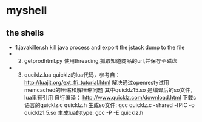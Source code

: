 myshell
=======

the shells
-------------
*    1.javakiller.sh  kill java process and export the jstack dump to the file
*    2. getprodhtml.py  使用threading,抓取知道商品的url,并保存至磁盘
*    3. quciklz.lua   quicklz的lua代码，参考自：http://luajit.org/ext_ffi_tutorial.html
   解决通过openresty试用memcached的压缩和解压缩问题
   其中quicklz15.so  是编译后的so文件，lua里有引用
   自行编译：
   http://www.quicklz.com/download.html 下载c语言的quicklz.c quicklz.h
   生成so文件:
   gcc quicklz.c -shared -fPIC -o quicklz1.5.so
   生成lua的type:
   gcc -P -E quicklz.h

